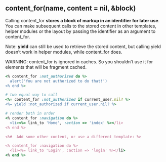 ## content_for(name, content = nil, &block)

Calling content_for **stores a block of markup in an identifier for later use**. You can make subsequent calls to the stored content in other templates, helper modules or the layout by passing the identifier as an argument to content_for.

Note: **yield** can still be used to retrieve the stored content, but calling yield doesn’t work in helper modules, while content_for does.

WARNING: content_for is ignored in caches. So you shouldn’t use it for elements that will be fragment cached.

```ruby
<% content_for :not_authorized do %>
  alert('You are not authorized to do that!')
<% end %>

# two equal way to call
<%= content_for :not_authorized if current_user.nil? %>
<%= yield :not_authorized if current_user.nil? %>

# render both in order
<% content_for :navigation do %>
  <li><%= link_to 'Home', :action => 'index' %></li>
<% end %>

<%#  Add some other content, or use a different template: %>

<% content_for :navigation do %>
  <li><%= link_to 'Login', :action => 'login' %></li>
<% end %>
```
